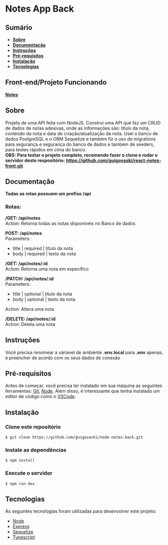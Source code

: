 # Notes App Back

## Sumário
- **[Sobre](#sobre)**
- **[Documentação](#documentação)**
- **[Instruções](#instruções)**
- **[Pré-requisitos](#pré-requisitos)**
- **[Instalação](#instalação)**
- **[Tecnologias](#tecnologias)**

## Front-end/Projeto Funcionando
**[Notes](https://github.com/guigovaski/react-notes-front)**

## Sobre

Projeto de uma API feita com NodeJS. Construi uma API que faz um CRUD de dados de notas adesivas, onde as informações são: título da nota, conteúdo da nota e data de criação/atualização da nota. Usei o banco de dados PostgreSQL e o ORM Sequelize e também fiz o uso de migrations para segurança e segurança do banco de dados e também de seeders, para testes rápidos em cima do banco.  
**OBS: Para testar o projeto completo, recomendo fazer o clone e rodar o servidor deste respositório: https://github.com/guigovaski/react-notes-front.git**

## Documentação
**Todas as rotas possuem um prefixo /api**

### **Rotas:**
**/GET: /api/notes**  
Action: Retorna todas as notas disponíveis no Banco de dados

**POST: /api/notes**  
Parameters:
- title | required | título da nota
- body | required | texto da nota

**/GET: /api/notes/:id**  
Action: Retorna uma nota em específico

**/PATCH: /api/notes/:id**  
Parameters:
- title | optional | título da nota
- body | optional | texto da nota

Action: Altera uma nota

**/DELETE: /api/notes/:id**  
Action: Deleta uma nota

## Instruções
Você precisa renomear a váriavel de ambiente **.env.local** para **.env** apenas, e preencher de acordo com os seus dados de conexão

## Pré-requisitos
Antes de começar, você precisa ter instalado em sua máquina as seguintes ferramentas: [Git](https://git-scm.com), [Node](https://nodejs.org/). Além disso, é interessante que tenha instalado um editor de código como o [VSCode](htts://code.visualstudio.com/).

## Instalação

### Clone este repositório
`$ git clone https://github.com/guigovaski/node-notes-back.git`

### Instale as dependências
`$ npm install`

### Execute o servidor
`$ npm run dev`

## Tecnologias
As seguintes tecnologias foram utilizadas para desenvolver este projeto:
- [Node](https://nodejs.org/)
- [Express](https://expressjs.com/)
- [Sequelize](https://sequelize.org/)
- [Typescript](https://www.typescriptlang.org/)
